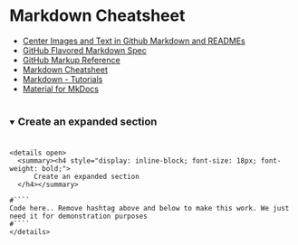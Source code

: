 # Markdown Cheatsheet

- [Center Images and Text in Github Markdown and READMEs](https://codinhood.com/nano/git/center-images-text-github-readme)
- [GitHub Flavored Markdown Spec](https://github.github.com/gfm)
- [GitHub Markup Reference](https://gist.github.com/ChrisTollefson/a3af6d902a74a0afd1c2d79aadc9bb3f)
- [Markdown Cheatsheet](https://github.com/adam-p/markdown-here/wiki/Markdown-Cheatsheet)
- [Markdown - Tutorials](https://www.w3schools.io/file/markdown-introduction/)
- [Material for MkDocs](https://squidfunk.github.io/mkdocs-material/reference/)

<details open>
  <summary><h4 style="display: inline-block; font-size: 18px; font-weight: bold;">
      Create an expanded section
  </h4></summary>

````
<details open>
  <summary><h4 style="display: inline-block; font-size: 18px; font-weight: bold;">
      Create an expanded section
  </h4></summary>

#````
Code here.. Remove hashtag above and below to make this work. We just need it for demonstration purposes
#````
</details>
````
</details>

